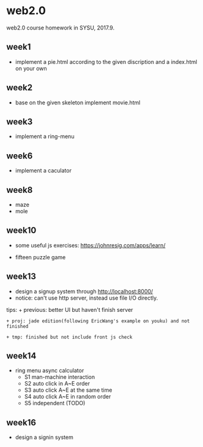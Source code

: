 # web2.0
web2.0 course homework in SYSU, 2017.9.

## week1
  + implement a pie.html according to the given discription
and
  a index.html on your own

## week2
  + base on the given skeleton implement movie.html

## week3
  + implement a ring-menu

## week6
  + implement a caculator

## week8
  + maze
  + mole

## week10
  + some useful js exercises: 
   <https://johnresig.com/apps/learn/>
  
  + fifteen puzzle game

## week13
  + design a signup system
  through <http://localhost:8000/>
  + notice: can't use http server, instead use file I/O directly.
  
  tips:
    + previous: better UI but haven't finish server
    
    + proj: jade edition(following EricWang's example on youku) and not finished

    + tmp: finished but not include front js check

## week14
  + ring menu async calculator
    + S1 man-machine interaction
    + S2 auto click in A~E order
    + S3 auto click A~E at the same time
    + S4 auto click A~E in random order
    + S5 independent (TODO)

## week16
  + design a signin system